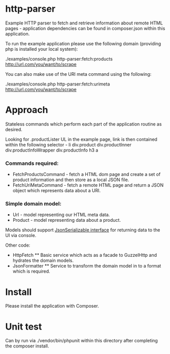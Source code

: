 # http-parser
Example HTTP parser to fetch and retrieve information about remote HTML pages - application dependencies can be found in composer.json within this application.

To run the example application please use the following domain (providing php is installed your local system):

./examples/console.php http-parser:fetch:products http://url.com/you/want/to/scrape

You can also make use of the URI meta command using the following:

./examples/console.php http-parser:fetch:urimeta http://url.com/you/want/to/scrape

# Approach

Stateless commands which perform each part of the application routine as desired.

Looking for .productLister UL in the example page, link is then contained within the following selector - li div.product div.productInner div.productInfoWrapper div.productInfo h3 a

### Commands required:

* FetchProductsCommand - fetch a HTML dom page and create a set of product information and then store as a local JSON file.
* FetchUriMetaCommand - fetch a remote HTML page and return a JSON object which represents data about a URI.

### Simple domain model:

* Url - model representing our HTML meta data.
* Product - model representing data about a product.

Models should support [JsonSerializable interface](http://php.net/manual/en/class.jsonserializable.php) for returning data to the UI via console.

Other code:

* HttpFetch
** Basic service which acts as a facade to GuzzelHttp and hydrates the domain models.
* JsonFormatter
** Service to transform the domain model in to a format which is required.

# Install

Please install the application with Composer.

# Unit test

Can by run via ./vendor/bin/phpunit within this directory after completing the composer install.